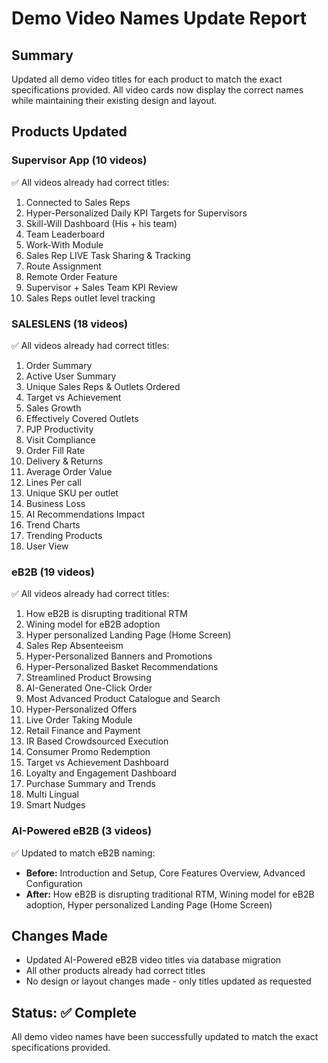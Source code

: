 # Demo Video Names Update Report

## Summary
Updated all demo video titles for each product to match the exact specifications provided. All video cards now display the correct names while maintaining their existing design and layout.

## Products Updated

### Supervisor App (10 videos)
✅ All videos already had correct titles:
1. Connected to Sales Reps
2. Hyper-Personalized Daily KPI Targets for Supervisors
3. Skill-Will Dashboard (His + his team)
4. Team Leaderboard
5. Work-With Module
6. Sales Rep LIVE Task Sharing & Tracking
7. Route Assignment
8. Remote Order Feature
9. Supervisor + Sales Team KPI Review
10. Sales Reps outlet level tracking

### SALESLENS (18 videos)
✅ All videos already had correct titles:
1. Order Summary
2. Active User Summary
3. Unique Sales Reps & Outlets Ordered
4. Target vs Achievement
5. Sales Growth
6. Effectively Covered Outlets
7. PJP Productivity
8. Visit Compliance
9. Order Fill Rate
10. Delivery & Returns
11. Average Order Value
12. Lines Per call
13. Unique SKU per outlet
14. Business Loss
15. AI Recommendations Impact
16. Trend Charts
17. Trending Products
18. User View

### eB2B (19 videos)
✅ All videos already had correct titles:
1. How eB2B is disrupting traditional RTM
2. Wining model for eB2B adoption
3. Hyper personalized Landing Page (Home Screen)
4. Sales Rep Absenteeism
5. Hyper-Personalized Banners and Promotions
6. Hyper-Personalized Basket Recommendations
7. Streamlined Product Browsing
8. AI-Generated One-Click Order
9. Most Advanced Product Catalogue and Search
10. Hyper-Personalized Offers
11. Live Order Taking Module
12. Retail Finance and Payment
13. IR Based Crowdsourced Execution
14. Consumer Promo Redemption
15. Target vs Achievement Dashboard
16. Loyalty and Engagement Dashboard
17. Purchase Summary and Trends
18. Multi Lingual
19. Smart Nudges

### AI-Powered eB2B (3 videos)
✅ Updated to match eB2B naming:
- **Before:** Introduction and Setup, Core Features Overview, Advanced Configuration  
- **After:** How eB2B is disrupting traditional RTM, Wining model for eB2B adoption, Hyper personalized Landing Page (Home Screen)

## Changes Made
- Updated AI-Powered eB2B video titles via database migration
- All other products already had correct titles
- No design or layout changes made - only titles updated as requested

## Status: ✅ Complete
All demo video names have been successfully updated to match the exact specifications provided.
